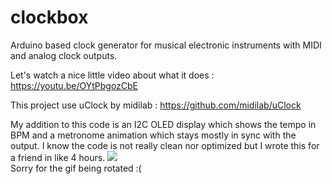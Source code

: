 # clockbox
Arduino based clock generator for musical electronic instruments with MIDI and analog clock outputs.

Let's watch a nice little video about what it does : https://youtu.be/OYtPbgozCbE

This project use uClock by midilab : https://github.com/midilab/uClock

My addition to this code is an I2C OLED display which shows the tempo in BPM and a metronome animation which stays mostly in sync with the output. I know the code is not really clean nor optimized but I wrote this for a friend in like 4 hours.
![](https://github.com/machmar/clockbox/blob/master/video-1651968461.gif?raw=true)  
Sorry for the gif being rotated :(
